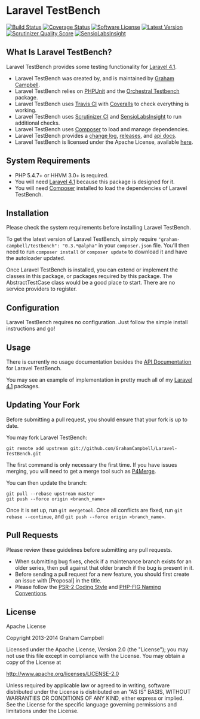 Laravel TestBench
=================


[![Build Status](https://img.shields.io/travis/GrahamCampbell/Laravel-TestBench/master.svg)](https://travis-ci.org/GrahamCampbell/Laravel-TestBench)
[![Coverage Status](https://img.shields.io/coveralls/GrahamCampbell/Laravel-TestBench/master.svg)](https://coveralls.io/r/GrahamCampbell/Laravel-TestBench)
[![Software License](https://img.shields.io/badge/license-Apache%202.0-brightgreen.svg)](https://github.com/GrahamCampbell/Laravel-TestBench/blob/master/LICENSE.md)
[![Latest Version](https://img.shields.io/github/release/GrahamCampbell/Laravel-TestBench.svg)](https://github.com/GrahamCampbell/Laravel-TestBench/releases)
[![Scrutinizer Quality Score](https://scrutinizer-ci.com/g/GrahamCampbell/Laravel-TestBench/badges/quality-score.png?s=b02a2e89a150f28d8c82129d69688725a2a58cb8)](https://scrutinizer-ci.com/g/GrahamCampbell/Laravel-TestBench)
[![SensioLabsInsight](https://insight.sensiolabs.com/projects/c70488ec-94bc-44e7-b694-e6dd701416c8/mini.png)](https://insight.sensiolabs.com/projects/c70488ec-94bc-44e7-b694-e6dd701416c8)


## What Is Laravel TestBench?

Laravel TestBench provides some testing functionality for [Laravel 4.1](http://laravel.com).

* Laravel TestBench was created by, and is maintained by [Graham Campbell](https://github.com/GrahamCampbell).
* Laravel TestBench relies on [PHPUnit](https://github.com/sebastianbergmann/phpunit) and the [Orchestral Testbench](https://github.com/orchestral/testbench) package.
* Laravel TestBench uses [Travis CI](https://travis-ci.org/GrahamCampbell/Laravel-TestBench) with [Coveralls](https://coveralls.io/r/GrahamCampbell/Laravel-TestBench) to check everything is working.
* Laravel TestBench uses [Scrutinizer CI](https://scrutinizer-ci.com/g/GrahamCampbell/Laravel-TestBench) and [SensioLabsInsight](https://insight.sensiolabs.com/projects/c70488ec-94bc-44e7-b694-e6dd701416c8) to run additional checks.
* Laravel TestBench uses [Composer](https://getcomposer.org) to load and manage dependencies.
* Laravel TestBench provides a [change log](https://github.com/GrahamCampbell/Laravel-TestBench/blob/master/CHANGELOG.md), [releases](https://github.com/GrahamCampbell/Laravel-TestBench/releases), and [api docs](http://grahamcampbell.github.io/Laravel-TestBench).
* Laravel TestBench is licensed under the Apache License, available [here](https://github.com/GrahamCampbell/Laravel-TestBench/blob/master/LICENSE.md).


## System Requirements

* PHP 5.4.7+ or HHVM 3.0+ is required.
* You will need [Laravel 4.1](http://laravel.com) because this package is designed for it.
* You will need [Composer](https://getcomposer.org) installed to load the dependencies of Laravel TestBench.


## Installation

Please check the system requirements before installing Laravel TestBench.

To get the latest version of Laravel TestBench, simply require `"graham-campbell/testbench": "0.3.*@alpha"` in your `composer.json` file. You'll then need to run `composer install` or `composer update` to download it and have the autoloader updated.

Once Laravel TestBench is installed, you can extend or implement the classes in this package, or packages required by this package. The AbstractTestCase class would be a good place to start. There are no service providers to register.


## Configuration

Laravel TestBench requires no configuration. Just follow the simple install instructions and go!


## Usage

There is currently no usage documentation besides the [API Documentation](http://grahamcampbell.github.io/Laravel-TestBench
) for Laravel TestBench.

You may see an example of implementation in pretty much all of my [Laravel 4.1](http://laravel.com) packages.


## Updating Your Fork

Before submitting a pull request, you should ensure that your fork is up to date.

You may fork Laravel TestBench:

    git remote add upstream git://github.com/GrahamCampbell/Laravel-TestBench.git

The first command is only necessary the first time. If you have issues merging, you will need to get a merge tool such as [P4Merge](http://perforce.com/product/components/perforce_visual_merge_and_diff_tools).

You can then update the branch:

    git pull --rebase upstream master
    git push --force origin <branch_name>

Once it is set up, run `git mergetool`. Once all conflicts are fixed, run `git rebase --continue`, and `git push --force origin <branch_name>`.


## Pull Requests

Please review these guidelines before submitting any pull requests.

* When submitting bug fixes, check if a maintenance branch exists for an older series, then pull against that older branch if the bug is present in it.
* Before sending a pull request for a new feature, you should first create an issue with [Proposal] in the title.
* Please follow the [PSR-2 Coding Style](https://github.com/php-fig/fig-standards/blob/master/accepted/PSR-2-coding-style-guide.md) and [PHP-FIG Naming Conventions](https://github.com/php-fig/fig-standards/blob/master/bylaws/002-psr-naming-conventions.md).


## License

Apache License

Copyright 2013-2014 Graham Campbell

Licensed under the Apache License, Version 2.0 (the "License");
you may not use this file except in compliance with the License.
You may obtain a copy of the License at

 http://www.apache.org/licenses/LICENSE-2.0

Unless required by applicable law or agreed to in writing, software
distributed under the License is distributed on an "AS IS" BASIS,
WITHOUT WARRANTIES OR CONDITIONS OF ANY KIND, either express or implied.
See the License for the specific language governing permissions and
limitations under the License.
